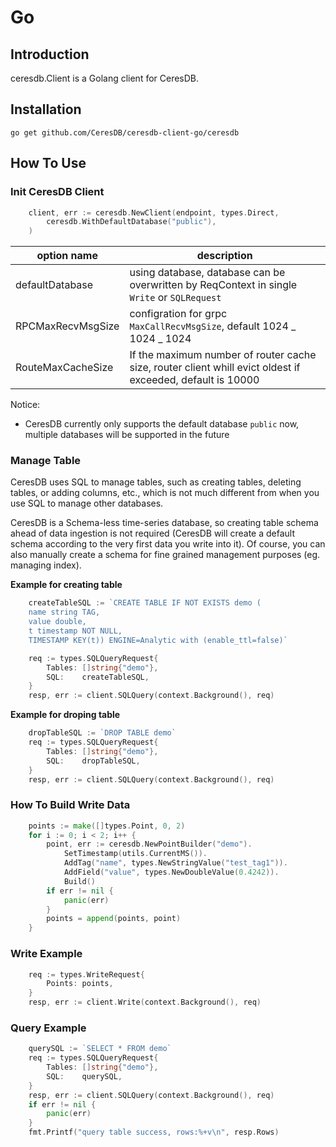 # Go

## Introduction

ceresdb.Client is a Golang client for CeresDB.

## Installation

```
go get github.com/CeresDB/ceresdb-client-go/ceresdb
```

## How To Use

### Init CeresDB Client

```go
	client, err := ceresdb.NewClient(endpoint, types.Direct,
		ceresdb.WithDefaultDatabase("public"),
	)
```

| option name       | description                                                                                                |
| ----------------- | ---------------------------------------------------------------------------------------------------------- |
| defaultDatabase   | using database, database can be overwritten by ReqContext in single `Write` or `SQLRequest`                |
| RPCMaxRecvMsgSize | configration for grpc `MaxCallRecvMsgSize`, default 1024 _ 1024 _ 1024                                     |
| RouteMaxCacheSize | If the maximum number of router cache size, router client whill evict oldest if exceeded, default is 10000 |

Notice:

- CeresDB currently only supports the default database `public` now, multiple databases will be supported in the future

### Manage Table

CeresDB uses SQL to manage tables, such as creating tables, deleting tables, or adding columns, etc., which is not much different from when you use SQL to manage other databases.

CeresDB is a Schema-less time-series database, so creating table schema ahead of data ingestion is not required (CeresDB will create a default schema according to the very first data you write into it). Of course, you can also manually create a schema for fine grained management purposes (eg. managing index).

**Example for creating table**

```go
	createTableSQL := `CREATE TABLE IF NOT EXISTS demo (
	name string TAG,
	value double,
	t timestamp NOT NULL,
	TIMESTAMP KEY(t)) ENGINE=Analytic with (enable_ttl=false)`

	req := types.SQLQueryRequest{
		Tables: []string{"demo"},
		SQL:    createTableSQL,
	}
	resp, err := client.SQLQuery(context.Background(), req)
```

**Example for droping table**

```go
	dropTableSQL := `DROP TABLE demo`
	req := types.SQLQueryRequest{
		Tables: []string{"demo"},
		SQL:    dropTableSQL,
	}
	resp, err := client.SQLQuery(context.Background(), req)
```

### How To Build Write Data

```go
	points := make([]types.Point, 0, 2)
	for i := 0; i < 2; i++ {
		point, err := ceresdb.NewPointBuilder("demo").
			SetTimestamp(utils.CurrentMS()).
			AddTag("name", types.NewStringValue("test_tag1")).
			AddField("value", types.NewDoubleValue(0.4242)).
			Build()
		if err != nil {
			panic(err)
		}
		points = append(points, point)
	}
```

### Write Example

```go
	req := types.WriteRequest{
		Points: points,
	}
	resp, err := client.Write(context.Background(), req)
```

### Query Example

```go
	querySQL := `SELECT * FROM demo`
	req := types.SQLQueryRequest{
		Tables: []string{"demo"},
		SQL:    querySQL,
	}
	resp, err := client.SQLQuery(context.Background(), req)
	if err != nil {
        panic(err)
	}
	fmt.Printf("query table success, rows:%+v\n", resp.Rows)
```
